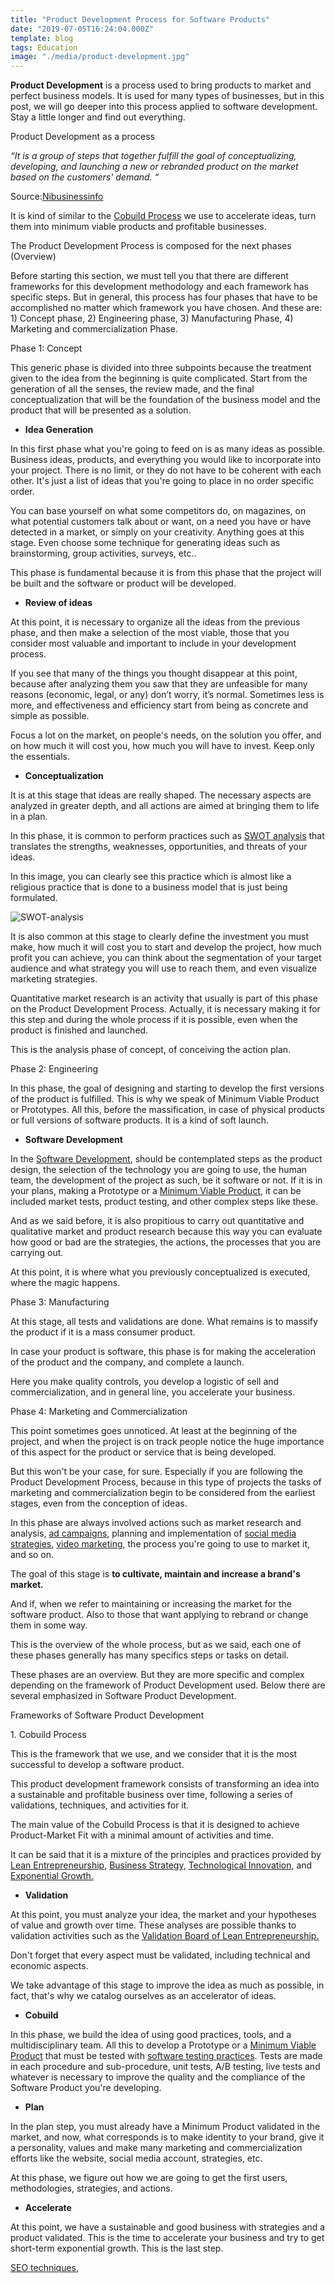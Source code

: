 ```yaml
---
title: "Product Development Process for Software Products"
date: "2019-07-05T16:24:04.000Z"
template: blog
tags: Education
image: "./media/product-development.jpg"
---
```



**Product Development** is a process used to bring products to market and perfect business models. It is used for many types of businesses, but in this post, we will go deeper into this process applied to software development. Stay a little longer and find out everything. 


<title-2>Product Development as a process</title-2>

*“It is a group of steps that together fulfill the goal of conceptualizing, developing, and launching a new or rebranded product on the market based on the customers' demand. “*

Source:[Nibusinessinfo](https://www.nibusinessinfo.co.uk/content/product-development-process)

It is kind of similar to the [Cobuild Process](https://cobuildlab.com/blog/cobuild-megatrend-in-the-startup-world/) we use to accelerate ideas, turn them into minimum viable products and profitable businesses. 

<title-2>The Product Development Process is composed for the next phases (Overview)</title-2>

Before starting this section, we must tell you that there are different frameworks for this development methodology and each framework has specific steps. But in general, this process has four phases that have to be accomplished no matter which framework you have chosen. And these are: 1) Concept phase, 2) Engineering phase, 3) Manufacturing Phase, 4) Marketing and commercialization Phase.

<title-3>Phase 1: Concept</title-3>

This generic phase is divided into three subpoints because the treatment given to the idea from the beginning is quite complicated. Start from the generation of all the senses, the review made, and the final conceptualization that will be the foundation of the business model and the product that will be presented as a solution. 

* **Idea Generation** 

In this first phase what you're going to feed on is as many ideas as possible. Business ideas, products, and everything you would like to incorporate into your project. There is no limit, or they do not have to be coherent with each other. It's just a list of ideas that you're going to place in no order specific order. 

You can base yourself on what some competitors do, on magazines, on what potential customers talk about or want, on a need you have or have detected in a market, or simply on your creativity. Anything goes at this stage. Even choose some technique for generating ideas such as brainstorming, group activities, surveys, etc.. 

This phase is fundamental because it is from this phase that the project will be built and the software or product will be developed. 

* **Review of ideas**

At this point, it is necessary to organize all the ideas from the previous phase, and then make a selection of the most viable, those that you consider most valuable and important to include in your development process. 

If you see that many of the things you thought disappear at this point, because after analyzing them you saw that they are unfeasible for many reasons (economic, legal, or any) don’t worry, it’s normal. Sometimes less is more, and effectiveness and efficiency start from being as concrete and simple as possible.  

Focus a lot on the market, on people's needs, on the solution you offer, and on how much it will cost you, how much you will have to invest. Keep only the essentials. 

* **Conceptualization** 

It is at this stage that ideas are really shaped. The necessary aspects are analyzed in greater depth, and all actions are aimed at bringing them to life in a plan. 

In this phase, it is common to perform practices such as [SWOT analysis](https://cobuildlab.com/blog/5-marveling-tips-that-lead-to-successful-entrepreneurship/) that translates the strengths, weaknesses, opportunities, and threats of your ideas. 

In this image, you can clearly see this practice which is almost like a religious practice that is done to a business model that is just being formulated. 

![SWOT-analysis](./media/swot-analysis.jpg)

It is also common at this stage to clearly define the investment you must make, how much it will cost you to start and develop the project, how much profit you can achieve, you can think about the segmentation of your target audience and what strategy you will use to reach them, and even visualize marketing strategies.

Quantitative market research is an activity that usually is part of this phase on the Product Development Process. Actually, it is necessary making it for this step and during the whole process if it is possible, even when the product is finished and launched. 

This is the analysis phase of concept, of conceiving the action plan. 


<title-3>Phase 2: Engineering</title-3>

In this phase, the goal of designing and starting to develop the first versions of the product is fulfilled. This is why we speak of Minimum Viable Product or Prototypes. All this, before the massification, in case of physical products or full versions of software products. It is a kind of soft launch.

* **Software Development**

In the [Software Development](https://cobuildlab.com/blog/best-software-development-process/), should be contemplated steps as the product design, the selection of the technology you are going to use, the human team, the development of the project as such, be it software or not. If it is in your plans, making a Prototype or a [Minimum Viable Product](https://cobuildlab.com/blog/minimum-viable-product/), it can be included market tests, product testing, and other complex steps like these. 

And as we said before, it is also propitious to carry out quantitative and qualitative market and product research because this way you can evaluate how good or bad are the strategies, the actions, the processes that you are carrying out. 

At this point, it is where what you previously conceptualized is executed, where the magic happens. 

<title-3>Phase 3: Manufacturing</title-3>

At this stage, all tests and validations are done. What remains is to massify the product if it is a mass consumer product. 

In case your product is software, this phase is for making the acceleration of the product and the company, and complete a launch. 

Here you make quality controls, you develop a logistic of sell and commercialization, and in general line, you accelerate your business.

<title-3>Phase 4: Marketing and Commercialization</title-3>

This point sometimes goes unnoticed. At least at the beginning of the project, and when the project is on track people notice the huge importance of this aspect for the product or service that is being developed. 

But this won't be your case, for sure. Especially if you are following the Product Development Process, because in this type of projects the tasks of marketing and commercialization begin to be considered from the earliest stages, even from the conception of ideas.

In this phase are always involved actions such as market research and analysis, [ad campaigns](https://cobuildlab.com/blog/tips-to-optimize-ads-campaigns/), planning and implementation of [social media strategies](https://cobuildlab.com/blog/social-media-trends-for-2019/), [video marketing](https://cobuildlab.com/blog/video-marketing/), the process you're going to use to market it, and so on. 

The goal of this stage is **to cultivate, maintain and increase a brand's market.**

And if, when we refer to maintaining or increasing the market for the software product. Also to those that want applying to rebrand or change them in some way.
 
This is the overview of the whole process, but as we said, each one of these phases generally has many specifics steps or tasks on detail. 

These phases are an overview. But they are more specific and complex depending on the framework of Product Development used. Below there are several emphasized in Software Product Development.


<title-2>Frameworks of Software Product Development</title-2>


<title-3>1. Cobuild Process</title-3>

This is the framework that we use, and we consider that it is the most successful to develop a software product. 

This product development framework consists of transforming an idea into a sustainable and profitable business over time, following a series of validations, techniques, and activities for it. 

The main value of the Cobuild Process is that it is designed to achieve Product-Market Fit with a minimal amount of activities and time.

It can be said that it is a mixture of the principles and practices provided by [Lean Entrepreneurship](http://theleanstartup.com/principles), [Business Strategy](https://www.business-case-analysis.com/business-strategy.html), [Technological Innovation](https://en.wikipedia.org/wiki/Technological_innovation_system), and [Exponential Growth.](https://en.wikipedia.org/wiki/Exponential_growth)

* **Validation**

At this point, you must analyze your idea, the market and your hypotheses of value and growth over time. These analyses are possible thanks to validation activities such as the [Validation Board of Lean Entrepreneurship.](https://cobuildlab.com/blog/validating-your-idea-the-first-step-to-create-your-startup/)

Don't forget that every aspect must be validated, including technical and economic aspects. 

We take advantage of this stage to improve the idea as much as possible, in fact, that's why we catalog ourselves as an accelerator of ideas. 

* **Cobuild**

In this phase, we build the idea of using good practices, tools, and a multidisciplinary team. All this to develop a Prototype or a [Minimum Viable Product](https://cobuildlab.com/blog/minimum-viable-product/) that must be tested with [software testing practices](https://cobuildlab.com/blog/software-testing-in-software-development/). Tests are made in each procedure and sub-procedure, unit tests, A/B testing, live tests and whatever is necessary to improve the quality and the compliance of the Software Product you're developing. 

* **Plan**

In the plan step, you must already have a Minimum Product validated in the market, and now, what corresponds is to make identity to your brand, give it a personality, values and make many marketing and commercialization efforts like the website, social media account, strategies, etc. 

At this phase, we figure out how we are going to get the first users, methodologies, strategies, and actions. 

* **Accelerate**

At this point, we have a sustainable and good business with strategies and a product validated.
This is the time to accelerate your business and try to get short-term exponential growth. This is the last step. 











[SEO techniques](https://cobuildlab.com/blog/seo-tips-that-will-increase-your-position-in-search-engines/),




